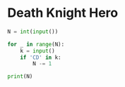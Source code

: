 # Death Knight Hero

```python
N = int(input())

for _ in range(N):
    k = input()
    if 'CD' in k:
        N -= 1

print(N)
```
